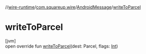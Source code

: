 //[wire-runtime](../../../index.md)/[com.squareup.wire](../index.md)/[AndroidMessage](index.md)/[writeToParcel](write-to-parcel.md)

# writeToParcel

[jvm]\
open override fun [writeToParcel](write-to-parcel.md)(dest: Parcel, flags: [Int](https://kotlinlang.org/api/latest/jvm/stdlib/kotlin/-int/index.html))

